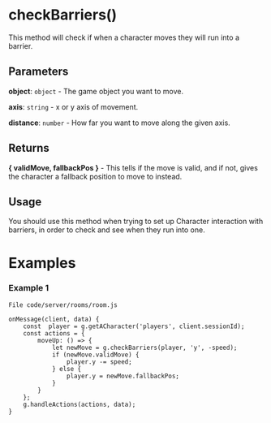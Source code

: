 # checkBarriers()

This method will check if when a character moves they will run into a barrier.

## Parameters

**object**: `object` - The game object you want to move.

**axis**: `string` - x or y axis of movement.

**distance**: `number` - How far you want to move along the given axis.

## Returns

**{ validMove, fallbackPos }** - This tells if the move is valid, and if not, gives the character a fallback position to move to instead.

## Usage

You should use this method when trying to set up Character interaction with barriers, in order to check and see when they run into one.
​

# Examples

### Example 1

```
File code/server/rooms/room.js
​
onMessage(client, data) {
	const  player = g.getACharacter('players', client.sessionId);
	const actions = {
		moveUp: () => {
			let newMove = g.checkBarriers(player, 'y', -speed);
			if (newMove.validMove) {
				player.y -= speed;
			} else {
				player.y = newMove.fallbackPos;
			}
		}
	};
	g.handleActions(actions, data);
}
```
